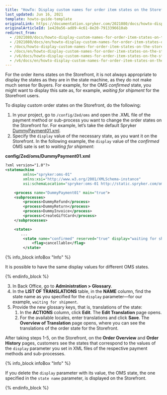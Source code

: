```yaml
---
title: "HowTo: Display custom names for order item states on the Storefront"
last_updated: Jun 16, 2021
template: howto-guide-template
originalLink: https://documentation.spryker.com/2021080/docs/howto-display-custom-names-for-order-item-states-on-the-storefront
originalArticleId: 1e420a56-ad89-4c61-8e20-7913396610ab
redirect_from:
  - /2021080/docs/howto-display-custom-names-for-order-item-states-on-the-storefront
  - /2021080/docs/en/howto-display-custom-names-for-order-item-states-on-the-storefront
  - /docs/howto-display-custom-names-for-order-item-states-on-the-storefront
  - /docs/en/howto-display-custom-names-for-order-item-states-on-the-storefront
  - /v6/docs/howto-display-custom-names-for-order-item-states-on-the-storefront
  - /v6/docs/en/howto-display-custom-names-for-order-item-states-on-the-storefront
---
```


For the order items states on the Storefront, it is not always appropriate to display the states as they are in the state machine, as they do not make much sense for Buyers. For example, for the OMS *confirmed* state, you might want to display this sate as, for example, *waiting for shipment* for the Storefront users.

To display custom order states on the Storefront, do the following:

1. In your project, go to `/config/Zed/oms` and open the .XML file of the payment method or sub-process you want to change the order states on the Storefront for. For example, let’s take the default Spryker [DummyPayment01.xml](https://github.com/spryker-shop/suite/blob/master/config/Zed/oms/DummyPayment01.xml).
2. Specify the `display` value of the necessary state, as you want it on the Storefront. In the following example, the `display` value of the *confirmed* OMS sate is set to *waiting for shipment*:

**config/Zed/oms/DummyPayment01.xml**

```xml
?xml version="1.0"?>
<statemachine
        xmlns="spryker:oms-01"
        xmlns:xsi="http://www.w3.org/2001/XMLSchema-instance"
        xsi:schemaLocation="spryker:oms-01 http://static.spryker.com/oms-01.xsd">

    <process name="DummyPayment01" main="true">
    <subprocesses>
        <process>DummyRefund</process>
        <process>DummyReturn</process>
        <process>DummyInvoice</process>
        <process>CreateGiftCard</process>
    </subprocesses>

    <states>
       ...
        <state name="confirmed" reserved="true" display="waiting for shipment">
            <flag>cancellable</flag>
        </state>
```

{% info_block infoBox "Info" %}

It is possible to have the same display values for different OMS states.

{% endinfo_block %}

3. In Back Office, go to **Administration&nbsp;<span aria-label="and then">></span> Glossary**.
4. In the **LIST OF TRANSLATIONS** table, in the **NAME** column, find the state name as you specified for the `display` parameter—for our example, `waiting for shipment`.
5. Provide the new glossary keys, that is, translations of the state:
    1. In the **ACTIONS** column, click **Edit**. The **Edit Translation** page opens.
    2. For the available locales, enter translations and click **Save**. The **Overview of Translation** page opens, where you can see the translations of the order state for the Storefront.

After taking steps 1-5, on the Storefront, on the **Order Overview** and **Order History** pages, customers see the states that correspond to the values of the `display` parameter you set in XML files of the respective payment methods and sub-processes.

{% info_block infoBox "Info" %}

If you delete the `display` parameter with its value, the OMS state, the one specified in the `state name` parameter, is displayed on the Storefront.

{% endinfo_block %}
